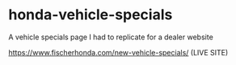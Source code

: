 # honda-vehicle-specials
A vehicle specials page I had to replicate for a dealer website

https://www.fischerhonda.com/new-vehicle-specials/ (LIVE SITE)
